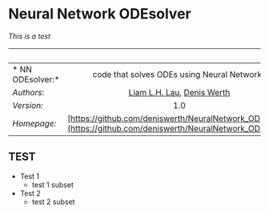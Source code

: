 # Neural Network ODEsolver
*This is a test*

| &nbsp;        | &nbsp;           |
| ------------- |:-------------:|
|* NN ODEsolver:* | code that solves ODEs using Neural Networks|
| *Authors:* |[Liam L.H. Lau](https://github.com/LiamLau1), [Denis Werth](https://github.com/deniswerth)|
| *Version:* | 1.0|
| *Homepage:* | [https://github.com/deniswerth/NeuralNetwork_ODEsolver](https://github.com/deniswerth/NeuralNetwork_ODEsolver)|
## TEST

* Test 1
    - test 1 subset
* Test 2
    - test 2 subset
